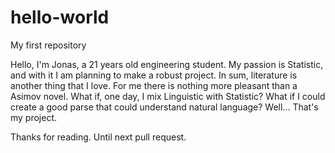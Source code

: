 # hello-world
My first repository

Hello, I'm Jonas, a 21 years old engineering student. My passion is Statistic, and with it I am planning to make a robust project. 
In sum, literature is another thing that I love. For me there is nothing more pleasant than a Asimov novel. What if, one day, I mix 
Linguistic with Statistic? What if I could create a good parse that could understand natural language? Well... That's my project.

Thanks for reading. Until next pull request.

